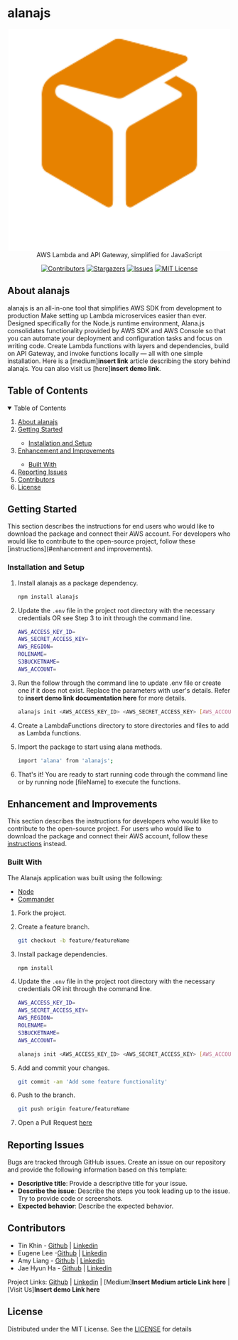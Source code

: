 <!--
*** This document was insipred by the ReadMe template from
*** https://github.com/othneildrew/Best-README-Template
-->
# alanajs

<!-- PROJECT LOGO -->
<div align="center">
<img src="./public/alanajs-logo.png" width="500px"  align="center"/>
AWS Lambda and API Gateway, simplified for JavaScript

<!-- PROJECT SHIELDS -->

[![Contributors][contributors-shield]][contributors-url]
[![Stargazers][stars-shield]][stars-url]
[![Issues][issues-shield]][issues-url]
[![MIT License][license-shield]][license-url]

</div>

## About alanajs

alanajs is an all-in-one tool that simplifies AWS SDK from development to production  Make setting up Lambda microservices easier than ever. Designed specifically for the Node.js runtime environment, Alana.js consolidates functionality provided by AWS SDK and AWS Console so that you can automate your deployment and configuration tasks and focus on writing code. Create Lambda functions with layers and dependencies, build on API Gateway, and invoke functions locally — all with one simple installation. Here is a [medium]**insert link** article describing the story behind alanajs.
You can also visit us [here]**insert demo link**.

## Table of Contents
<!-- TABLE OF CONTENTS -->
<details open="open">
  <summary>Table of Contents</summary>
  <ol>
      <li><a href="#motivation-for-project">About alanajs</a></li>
      <li><a href="#getting-started">Getting Started</a></li>
        <ul>
            <li><a href="#installation-and-setup">Installation and Setup</a></li>  
        </ul>
      <li><a href="#enhancement-improvements">Enhancement and Improvements</a></li>
      <ul>
            <li><a href="#built-with">Built With</a></li>
        </ul>
    <li><a href="#reporting-issues">Reporting Issues</a></li>
    <li><a href="#contributors">Contributors</a></li>
    <li><a href="#license">License</a></li>
  </ol>
</details>

## Getting Started

This section describes the instructions for end users who would like to download the package and connect their AWS account. For developers who would like to contribute to the open-source project, follow these [instructions](#enhancement and improvements).

### Installation and Setup

1. Install alanajs as a package dependency.

   ```sh
   npm install alanajs
   ```

2. Update the `.env` file in the project root directory with the necessary credentials OR see Step 3 to init through the command line.

   ```sh
   AWS_ACCESS_KEY_ID=
   AWS_SECRET_ACCESS_KEY=
   AWS_REGION=
   ROLENAME=
   S3BUCKETNAME=
   AWS_ACCOUNT=
   ```

3. Run the follow through the command line to update .env file or create one if it does not exist. Replace the parameters with user's details. Refer to **insert demo link documentation here** for more details.

   ```sh
   alanajs init <AWS_ACCESS_KEY_ID> <AWS_SECRET_ACCESS_KEY> [AWS_ACCOUNT] [AWS_REGION] -r [ROLENAME] -b [S3BUCKETNAME]
   ```

4. Create a LambdaFunctions directory to store directories and files to add as Lambda functions.

5. Import the package to start using alana methods.

   ```sh
   import 'alana' from 'alanajs';
   ```

6. That's it! You are ready to start running code through the command line or by running node [fileName] to execute the functions.


## Enhancement and Improvements

This section describes the instructions for developers who would like to contribute to the open-source project. For users who would like to download the package and connect their AWS account, follow these [instructions](#getting-started) instead.

### Built With

The Alanajs application was built using the following:

- [Node](https://nodejs.org/en/)
- [Commander](https://tj.github.io/commander.js/)

1. Fork the project.

2. Create a feature branch.

   ```sh
   git checkout -b feature/featureName
   ```

3. Install package dependencies.

   ```sh
   npm install
   ```

4. Update the `.env` file in the project root directory with the necessary credentials OR init through the command line.

   ```sh
   AWS_ACCESS_KEY_ID=
   AWS_SECRET_ACCESS_KEY=
   AWS_REGION=
   ROLENAME=
   S3BUCKETNAME=
   AWS_ACCOUNT=
   ```

   ```sh
   alanajs init <AWS_ACCESS_KEY_ID> <AWS_SECRET_ACCESS_KEY> [AWS_ACCOUNT] [AWS_REGION] -r [ROLENAME] -b [S3BUCKETNAME]
   ```

5. Add and commit your changes.

   ```sh
   git commit -am 'Add some feature functionality'
   ```

6. Push to the branch.

   ```sh
   git push origin feature/featureName
   ```

7. Open a Pull Request [here](https://github.com/oslabs-beta/Alana.js/pulls)

<!-- Reporting Issues -->

## Reporting Issues

Bugs are tracked through GitHub issues. Create an issue on our repository and provide the following information based on this template:

- **Descriptive title**: Provide a descriptive title for your issue.
- **Describe the issue**: Describe the steps you took leading up to the issue. Try to provide code or screenshots.
- **Expected behavior**: Describe the expected behavior.



<!-- Contributors -->

## Contributors

- Tin Khin  - [Github](https://github.com/Khin92) | [Linkedin](https://www.linkedin.com/in/tin-khin/)
- Eugene Lee -[Github](github.com/scc135/) | [Linkedin](https://www.linkedin.com/in/eugleenyc/)
- Amy Liang - [Github](https://github.com/connor-gillis) | [Linkedin](https://www.linkedin.com/in/connor-gillis/)
- Jae Hyun Ha - [Github](https://github.com/msmintyfresh) | [Linkedin](https://www.linkedin.com/in/jae-hyun-ha/
)

Project Links: [Github](https://github.com/oslabs-beta/Alana.js) | [Linkedin](https://www.linkedin.com/company/Alanajs) | [Medium]**Insert Medium article Link here** | [Visit Us]**Insert demo Link here**

<!-- LICENSE -->

## License

Distributed under the MIT License. See the [LICENSE](https://github.com/oslabs-beta/Alana.js/blob/master/LICENSE) for details

<!-- MARKDOWN LINKS & IMAGES -->
<!-- https://www.markdownguide.org/basic-syntax/#reference-style-links -->

[contributors-shield]: https://img.shields.io/github/contributors/oslabs-beta/Alana.js.svg?style=for-the-badge
[contributors-url]: https://github.com/oslabs-beta/Alana.js/graphs/contributors
[stars-shield]: https://img.shields.io/github/stars/oslabs-beta/Alana.js.svg?style=for-the-badge
[stars-url]: https://github.com/oslabs-beta/Alana.js/stargazers
[issues-shield]: https://img.shields.io/github/issues/oslabs-beta/Alana.js.svg?style=for-the-badge
[issues-url]: https://github.com/oslabs-beta/Alanajs/issues
[license-shield]: https://img.shields.io/github/license/oslabs-beta/Alanajs.svg?style=for-the-badge
[license-url]: https://github.com/oslabs-beta/Alana.js/blob/master/LICENSE.txt
[linkedin-shield]: https://img.shields.io/badge/-LinkedIn-black.svg?style=for-the-badge&logo=linkedin&colorB=555
[linkedin-url]: https://www.linkedin.com/company/Alanajs-io
[product-screenshot]: client/src/Dashboard/assets/img/helios-blue-logo-t.png
